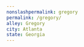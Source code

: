 ```yaml
---
﻿nonslashpermalink: gregory
permalink: /gregory/
alley: Gregory
city: Atlanta
state: Georgia
---
```

